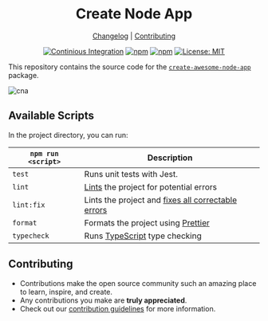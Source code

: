 <!--lint disable double-link awesome-heading awesome-git-repo-age awesome-toc-->

<div align="center">
<h1>Create Node App</h1>

[Changelog](#) |
[Contributing](./CONTRIBUTING.md)

</div>
<div align="center">

[![Continious Integration][cibadge]][ciurl]
[![npm][npmversion]][npmurl]
[![npm][npmdownloads]][npmurl]
[![License: MIT][licensebadge]][licenseurl]

</div>

This repository contains the source code for the [`create-awesome-node-app`][npmurl] package.

![cna](https://user-images.githubusercontent.com/17727170/229553510-49d0d46f-11ac-4b07-acf3-8db8ce7959ec.gif)

## Available Scripts

In the project directory, you can run:

| `npm run <script>` | Description                                                                                                             |
| ------------------ | ----------------------------------------------------------------------------------------------------------------------- |
| `test`             | Runs unit tests with Jest.                                                                                              |
| `lint`             | [Lints](http://stackoverflow.com/questions/8503559/what-is-linting) the project for potential errors                    |
| `lint:fix`         | Lints the project and [fixes all correctable errors](http://eslint.org/docs/user-guide/command-line-interface.html#fix) |
| `format`           | Formats the project using [Prettier](https://prettier.io/)                                                              |
| `typecheck`        | Runs [TypeScript](https://www.typescriptlang.org/) type checking                                                        |

## Contributing

- Contributions make the open source community such an amazing place to learn, inspire, and create.
- Any contributions you make are **truly appreciated**.
- Check out our [contribution guidelines](./CONTRIBUTING.md) for more information.



[cibadge]: https://github.com/Create-Node-App/create-node-app/actions/workflows/ci.yml/badge.svg
[npmversion]: https://img.shields.io/npm/v/create-awesome-node-app.svg?maxAge=2592000?style=plastic
[npmdownloads]: https://img.shields.io/npm/dm/create-awesome-node-app.svg?maxAge=2592000?style=plastic
[licensebadge]: https://img.shields.io/badge/License-MIT-blue.svg
[ciurl]: https://github.com/Create-Node-App/create-node-app/actions/workflows/ci.yml
[npmurl]: https://www.npmjs.com/package/create-awesome-node-app
[licenseurl]: https://github.com/Create-Node-App/create-node-app/blob/main/LICENSE

